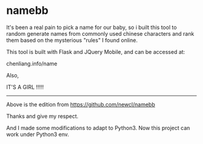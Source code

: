 # namebb
It's been a real pain to pick a name for our baby, so i built this tool to random generate 
names from commonly used chinese characters and rank them based on the mysterious "rules" I
found online.

This tool is built with Flask and JQuery Mobile, and can be accessed at:

chenliang.info/name

Also,

IT'S A GIRL !!!!! 

----------------------------------------------------------
Above is the edition from https://github.com/newcl/namebb

Thanks and give my respect.

And I made some modifications to adapt to Python3. Now this project can work under Python3 env.
